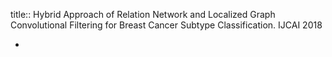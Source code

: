 title:: Hybrid Approach of Relation Network and Localized Graph Convolutional Filtering for Breast Cancer Subtype Classification. IJCAI 2018

-